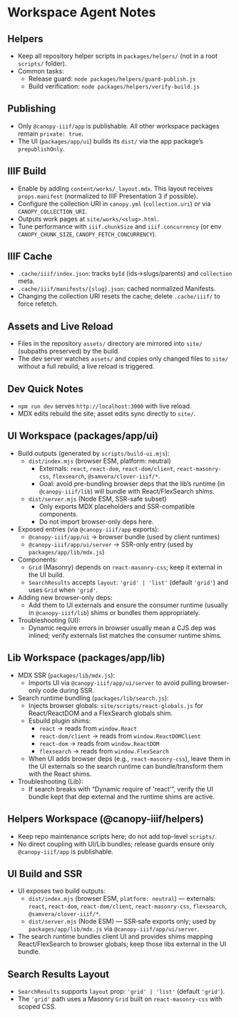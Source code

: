 Workspace Agent Notes
=====================

Helpers
-------

- Keep all repository helper scripts in `packages/helpers/` (not in a root `scripts/` folder).
- Common tasks:
  - Release guard: `node packages/helpers/guard-publish.js`
  - Build verification: `node packages/helpers/verify-build.js`

Publishing
----------

- Only `@canopy-iiif/app` is publishable. All other workspace packages remain `private: true`.
- The UI (`packages/app/ui`) builds its `dist/` via the app package’s `prepublishOnly`.

IIIF Build
----------

- Enable by adding `content/works/_layout.mdx`. This layout receives `props.manifest` (normalized to IIIF Presentation 3 if possible).
- Configure the collection URI in `canopy.yml` (`collection.uri`) or via `CANOPY_COLLECTION_URI`.
- Outputs work pages at `site/works/<slug>.html`.
- Tune performance with `iiif.chunkSize` and `iiif.concurrency` (or env `CANOPY_CHUNK_SIZE`, `CANOPY_FETCH_CONCURRENCY`).

IIIF Cache
----------

- `.cache/iiif/index.json`: tracks `byId` (ids→slugs/parents) and `collection` meta.
- `.cache/iiif/manifests/{slug}.json`: cached normalized Manifests.
- Changing the collection URI resets the cache; delete `.cache/iiif/` to force refetch.

Assets and Live Reload
----------------------

- Files in the repository `assets/` directory are mirrored into `site/` (subpaths preserved) by the build.
- The dev server watches `assets/` and copies only changed files to `site/` without a full rebuild; a live reload is triggered.

Dev Quick Notes
---------------

- `npm run dev` serves `http://localhost:3000` with live reload.
- MDX edits rebuild the site; asset edits sync directly to `site/`.

UI Workspace (packages/app/ui)
------------------------------

- Build outputs (generated by `scripts/build-ui.mjs`):
  - `dist/index.mjs` (browser ESM, platform: neutral)
    - Externals: `react`, `react-dom`, `react-dom/client`, `react-masonry-css`, `flexsearch`, `@samvera/clover-iiif/*`.
    - Goal: avoid pre-bundling browser deps that the lib’s runtime (in `@canopy-iiif/lib`) will bundle with React/FlexSearch shims.
  - `dist/server.mjs` (Node ESM, SSR-safe subset)
    - Only exports MDX placeholders and SSR-compatible components.
    - Do not import browser-only deps here.
- Exposed entries (via `@canopy-iiif/app` exports):
  - `@canopy-iiif/app/ui` → browser bundle (used by client runtimes)
  - `@canopy-iiif/app/ui/server` → SSR-only entry (used by `packages/app/lib/mdx.js`)
- Components:
  - `Grid` (Masonry) depends on `react-masonry-css`; keep it external in the UI build.
  - `SearchResults` accepts `layout`: `'grid' | 'list'` (default `'grid'`) and uses `Grid` when `'grid'`.
- Adding new browser-only deps:
  - Add them to UI externals and ensure the consumer runtime (usually in `@canopy-iiif/lib`) shims or bundles them appropriately.
- Troubleshooting (UI):
  - Dynamic require errors in browser usually mean a CJS dep was inlined; verify externals list matches the consumer runtime shims.

Lib Workspace (packages/app/lib)
---------------------------------

- MDX SSR (`packages/lib/mdx.js`):
  - Imports UI via `@canopy-iiif/app/ui/server` to avoid pulling browser-only code during SSR.
- Search runtime bundling (`packages/lib/search.js`):
  - Injects browser globals: `site/scripts/react-globals.js` for React/ReactDOM and a FlexSearch globals shim.
  - Esbuild plugin shims:
    - `react` → reads from `window.React`
    - `react-dom/client` → reads from `window.ReactDOMClient`
    - `react-dom` → reads from `window.ReactDOM`
    - `flexsearch` → reads from `window.FlexSearch`
  - When UI adds browser deps (e.g., `react-masonry-css`), leave them in the UI externals so the search runtime can bundle/transform them with the React shims.
- Troubleshooting (Lib):
  - If search breaks with “Dynamic require of 'react'”, verify the UI bundle kept that dep external and the runtime shims are active.

Helpers Workspace (@canopy-iiif/helpers)
----------------------------------------

- Keep repo maintenance scripts here; do not add top-level `scripts/`.
- No direct coupling with UI/Lib bundles; release guards ensure only `@canopy-iiif/app` is publishable.

UI Build and SSR
----------------

- UI exposes two build outputs:
  - `dist/index.mjs` (browser ESM, `platform: neutral`) — externals: `react`, `react-dom`, `react-dom/client`, `react-masonry-css`, `flexsearch`, `@samvera/clover-iiif/*`.
  - `dist/server.mjs` (Node ESM) — SSR‑safe exports only; used by `packages/app/lib/mdx.js` via `@canopy-iiif/app/ui/server`.
- The search runtime bundles client UI and provides shims mapping React/FlexSearch to browser globals; keep those libs external in the UI bundle.

Search Results Layout
---------------------

- `SearchResults` supports `layout` prop: `'grid' | 'list'` (default `'grid'`).
- The `'grid'` path uses a Masonry `Grid` built on `react-masonry-css` with scoped CSS.
